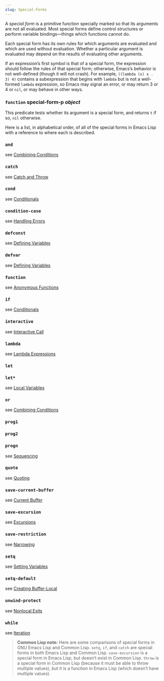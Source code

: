 ```yaml
---
slug: Special-Forms
---
```


A *special form* is a primitive function specially marked so that its arguments are not all evaluated. Most special forms define control structures or perform variable bindings—things which functions cannot do.

Each special form has its own rules for which arguments are evaluated and which are used without evaluation. Whether a particular argument is evaluated may depend on the results of evaluating other arguments.

If an expression’s first symbol is that of a special form, the expression should follow the rules of that special form; otherwise, Emacs’s behavior is not well-defined (though it will not crash). For example, `((lambda (x) x . 3) 4)` contains a subexpression that begins with `lambda` but is not a well-formed `lambda` expression, so Emacs may signal an error, or may return 3 or 4 or `nil`, or may behave in other ways.

### <span className="tag function">`function`</span> **special-form-p** *object*

This predicate tests whether its argument is a special form, and returns `t` if so, `nil` otherwise.

Here is a list, in alphabetical order, of all of the special forms in Emacs Lisp with a reference to where each is described.

### `and`

see [Combining Conditions](Combining-Conditions)

### `catch`

see [Catch and Throw](Catch-and-Throw)

### `cond`

see [Conditionals](Conditionals)

### `condition-case`

see [Handling Errors](Handling-Errors)

### `defconst`

see [Defining Variables](Defining-Variables)

### `defvar`

see [Defining Variables](Defining-Variables)

### `function`

see [Anonymous Functions](Anonymous-Functions)

### `if`

see [Conditionals](Conditionals)

### `interactive`

see [Interactive Call](Interactive-Call)

### `lambda`

see [Lambda Expressions](Lambda-Expressions)

### `let`

### `let*`

see [Local Variables](Local-Variables)

### `or`

see [Combining Conditions](Combining-Conditions)

### `prog1`

### `prog2`

### `progn`

see [Sequencing](Sequencing)

### `quote`

see [Quoting](Quoting)

### `save-current-buffer`

see [Current Buffer](Current-Buffer)

### `save-excursion`

see [Excursions](Excursions)

### `save-restriction`

see [Narrowing](Narrowing)

### `setq`

see [Setting Variables](Setting-Variables)

### `setq-default`

see [Creating Buffer-Local](Creating-Buffer_002dLocal)

### `unwind-protect`

see [Nonlocal Exits](Nonlocal-Exits)

### `while`

see [Iteration](Iteration)

> **Common Lisp note:** Here are some comparisons of special forms in GNU Emacs Lisp and Common Lisp. `setq`, `if`, and `catch` are special forms in both Emacs Lisp and Common Lisp. `save-excursion` is a special form in Emacs Lisp, but doesn’t exist in Common Lisp. `throw` is a special form in Common Lisp (because it must be able to throw multiple values), but it is a function in Emacs Lisp (which doesn’t have multiple values).
